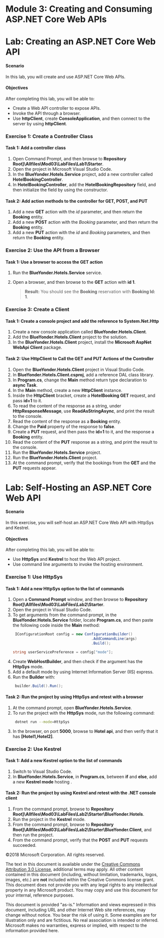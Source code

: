 
# Module 3: Creating and Consuming ASP.NET Core Web APIs 

# Lab: Creating an ASP.NET Core Web API 

#### Scenario

In this lab, you will create and use ASP.NET Core Web APIs.

#### Objectives

After completing this lab, you will be able to:

- Create a Web API controller to expose APIs.
- Invoke the API through a browser.
- Use **httpClient**, create **ConsoleApplication**, and then connect to the server by using **httpClient**.


### Exercise 1: Create a Controller Class
 
#### Task 1: Add a controller class

1. Open Command Prompt, and then browse to **Repository Root]\Allfiles\Mod03\LabFiles\Lab1\Starter**.
2. Open the project in Microsoft Visual Studio Code.
3. In the **BlueYonder.Hotels.Service** project, add a new controller called **HotelBookingController**.
4. In **HotelBookingController**, add the **HotelBookingRepository** field, and then initialize the field by using the constructor.

#### Task 2: Add action methods to the controller for GET, POST, and PUT

1. Add a new **GET** action with the *id* parameter, and then return the **Booking** entity.
2. Add a new **POST** action with the *Booking* parameter, and then return the **Booking** entity.
3. Add a new **PUT** action with the *id* and *Booking* parameters, and then return the **Booking** entity.

### Exercise 2: Use the API from a Browser

#### Task 1: Use a browser to access the GET action

1. Run the **BlueYonder.Hotels.Service** service.
2. Open a browser, and then browse to the **GET** action with **id 1**.
   
   >**Result:** You should see the **Booking** reservation with **Booking Id: 1**.

### Exercise 3: Create a Client

#### Task 1: Create a console project and add the reference to System.Net.Http

1. Create a new console application called **BlueYonder.Hotels.Client**.
2. Add the **BlueYonder.Hotels.Client** project to the solution.
3. In the **BlueYonder.Hotels.Client** project, install the **Microsoft AspNet WebApi Client** package.

#### Task 2: Use HttpClient to Call the GET and PUT Actions of the Controller

1. Open the **BlueYonder.Hotels.Client** project in Visual Studio Code.
2. In **BlueYonder.Hotels.Client.csproj**, add a reference DAL class library.
3. In **Program.cs**, change the **Main** method return type declaration to **async Task**.
4. In the **Main** method, create a new **HttpClient** instance.
5. Inside the **HttpClient** bracket, create a **HotelBooking GET** request, and pass **id=1** to it.
6. To read the content of the response as a string, under **HttpResponseMessage**, use **ReadAsStringAsync**, and print the result to the console.
7. Read the content of the response as a **Booking** entity.
8. Change the **Paid** property of the response to **false**.
9. Create a **PUT** request, and then pass the **id=1** to it, and the response a **Booking** entity.
10. Read the content of the **PUT** response as a string, and print the result to the console.
11. Run the **BlueYonder.Hotels.Service** project.
12. Run the **BlueYonder.Hotels.Client** project.
13. At the command prompt, verify that the bookings from the **GET** and the **PUT** requests appear. 

# Lab: Self-Hosting an ASP.NET Core Web API  

#### Scenario

In this exercise, you will self-host an ASP.NET Core Web API with HttpSys and Kestrel.

#### Objectives

After completing this lab, you will be able to:

- Use **HttpSys** and **Kestrel** to host the Web API project.
- Use command line arguments to invoke the hosting environment.

### Exercise 1: Use HttpSys

#### Task 1: Add a new HttpSys option to the list of commands

1. Open a **Command Prompt** window, and then browse to **Repository Root]\Allfiles\Mod03\LabFiles\Lab2\Starter**.
2. Open the project in Visual Studio Code.
3. To get arguments from the command prompt, in the **BlueYonder.Hotels.Service** folder, locate **Program.cs**, and then paste the following code inside the **Main** method:
    ```cs
     IConfigurationRoot config = new ConfigurationBuilder()
                                        .AddCommandLine(args)
                                        .Build();

    string userServicePreference = config["mode"];
    ```
4. Create **WebHostBuilder**, and then check if the argument has the **HttpSys** mode.
5. Add a default mode by using Internet Information Server (IIS) express.
6. Run the **Builder** with:
   ```cs
    builder.Build().Run();
   ```

#### Task 2: Run the project by using HttpSys and retest with a browser

1. At the command prompt, open **BlueYonder.Hotels.Service**.
2. To run the project with the **HttpSys** mode, run the following command:
   ```bash
    dotnet run --mode=HttpSys
   ```
3. In the browser, on port **5000**, browse to **Hotel api**, and then verify that it has **[Hotel1,Hotel2]**.

### Exercise 2: Use Kestrel

#### Task 1: Add a new Kestrel option to the list of commands

1. Switch to Visual Studio Code.
2. In **BlueYonder.Hotels.Service**, in **Program.cs**, between **if** and **else**, add a new **Kestrel mode** hosting .

#### Task 2: Run the project by using Kestrel and retest with the .NET console client

1. From the command prompt, browse to **Repository Root]\Allfiles\Mod03\LabFiles\Lab2\Starter\BlueYonder.Hotels**.
2. Run the project in the **Kestrel** mode.
3.  From the command prompt, browse to **Repository Root]\Allfiles\Mod03\LabFiles\Lab2\Starter\BlueYonder.Client**, and then run the project.
4. From the command prompt, verify that the **POST** and **PUT** requests succeeded.

©2018 Microsoft Corporation. All rights reserved.

The text in this document is available under the [Creative Commons Attribution 3.0 License](https://creativecommons.org/licenses/by/3.0/legalcode), additional terms may apply. All other content contained in this document (including, without limitation, trademarks, logos, images, etc.) are **not** included within the Creative Commons license grant. This document does not provide you with any legal rights to any intellectual property in any Microsoft product. You may copy and use this document for your internal, reference purposes.

This document is provided &quot;as-is.&quot; Information and views expressed in this document, including URL and other Internet Web site references, may change without notice. You bear the risk of using it. Some examples are for illustration only and are fictitious. No real association is intended or inferred. Microsoft makes no warranties, express or implied, with respect to the information provided here.
